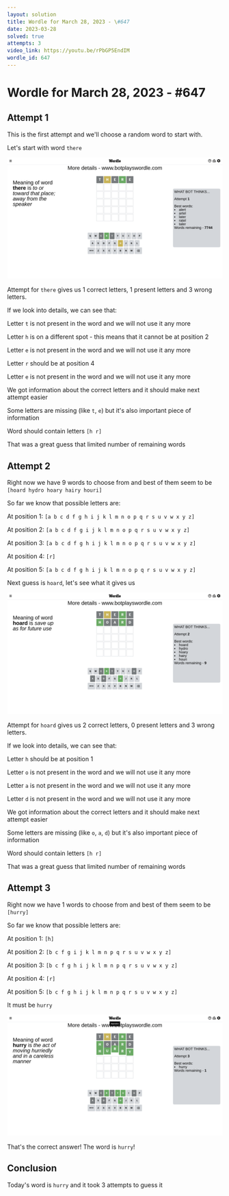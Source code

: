 ```yaml
---
layout: solution
title: Wordle for March 28, 2023 - \#647
date: 2023-03-28
solved: true
attempts: 3
video_link: https://youtu.be/rPbGP5EndIM
wordle_id: 647
---
```


# Wordle for March 28, 2023 - \#647

## Attempt 1

This is the first attempt and we'll choose a random word to start with.

Let's start with word `there`

![Attempt 1](2023-03-28/attempt-1.png)

Attempt for `there` gives us 1 correct letters, 1 present letters and 3 wrong letters.

If we look into details, we can see that:

Letter `t` is not present in the word and we will not use it any more

Letter `h` is on a different spot - this means that it cannot be at position 2

Letter `e` is not present in the word and we will not use it any more

Letter `r` should be at position 4

Letter `e` is not present in the word and we will not use it any more

We got information about the correct letters and it should make next attempt easier

Some letters are missing (like `t`, `e`) but it's also important piece of information

Word should contain letters `[h r]`

That was a great guess that limited number of remaining words



## Attempt 2

Right now we have 9 words to choose from and best of them seem to be `[hoard hydro hoary hairy houri]`

So far we know that possible letters are:

At position 1: `[a b c d f g h i j k l m n o p q r s u v w x y z]`

At position 2: `[a b c d f g i j k l m n o p q r s u v w x y z]`

At position 3: `[a b c d f g h i j k l m n o p q r s u v w x y z]`

At position 4: `[r]`

At position 5: `[a b c d f g h i j k l m n o p q r s u v w x y z]`

Next guess is `hoard`, let's see what it gives us

![Attempt 2](2023-03-28/attempt-2.png)

Attempt for `hoard` gives us 2 correct letters, 0 present letters and 3 wrong letters.

If we look into details, we can see that:

Letter `h` should be at position 1

Letter `o` is not present in the word and we will not use it any more

Letter `a` is not present in the word and we will not use it any more

Letter `d` is not present in the word and we will not use it any more

We got information about the correct letters and it should make next attempt easier

Some letters are missing (like `o`, `a`, `d`) but it's also important piece of information

Word should contain letters `[h r]`

That was a great guess that limited number of remaining words



## Attempt 3

Right now we have 1 words to choose from and best of them seem to be `[hurry]`

So far we know that possible letters are:

At position 1: `[h]`

At position 2: `[b c f g i j k l m n p q r s u v w x y z]`

At position 3: `[b c f g h i j k l m n p q r s u v w x y z]`

At position 4: `[r]`

At position 5: `[b c f g h i j k l m n p q r s u v w x y z]`

It must be `hurry`

![Attempt 3](2023-03-28/attempt-3.png)

That's the correct answer! The word is `hurry`!

## Conclusion

Today's word is `hurry` and it took 3 attempts to guess it

